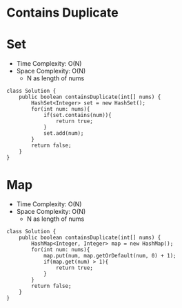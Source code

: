 # Contains Duplicate

# Set

- Time Complexity: O(N)
- Space Complexity: O(N)
  - N as length of nums

```
class Solution {
    public boolean containsDuplicate(int[] nums) {
        HashSet<Integer> set = new HashSet();
        for(int num: nums){
            if(set.contains(num)){
                return true;
            }
            set.add(num);
        }
        return false;
    }
}
```

# Map

- Time Complexity: O(N)
- Space Complexity: O(N)
  - N as length of nums

```
class Solution {
    public boolean containsDuplicate(int[] nums) {
        HashMap<Integer, Integer> map = new HashMap();
        for(int num: nums){
            map.put(num, map.getOrDefault(num, 0) + 1);
            if(map.get(num) > 1){
                return true;
            }
        }
        return false;
    }
}
```
